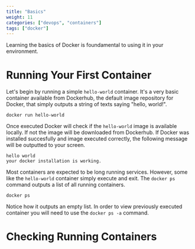 ```yaml
---
title: "Basics"
weight: 11
categories: ["devops", "containers"]
tags: ["docker"]
---
```


Learning the basics of Docker is foundamental to using it in your environment.

# Running Your First Container

Let's begin by running a simple `hello-world` container. It's a very basic container available from Dockerhub, the default image repository for Docker, that simply outputs a string of texts saying "hello, world!".

```shell
docker run hello-world
```

Once executed Docker will check if the `hello-world` image is available locally. If not the image will be downloaded from Dockerhub. If Docker was installed succesfully and image executed correctly, the following message will be outputted to your screen.

```shell
hello world
your docker installation is working.
```

Most containers are expected to be long running services. However, some like the `hello-world` container simply execute and exit. The `docker ps` command outputs a list of all running containers.

```shell
docker ps
```

Notice how it outputs an empty list. In order to view previously executed container you will need to use the `docker ps -a` command.


# Checking Running Containers



